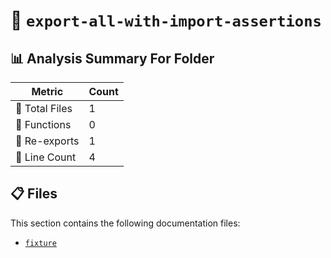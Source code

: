 # 📁 `export-all-with-import-assertions`

## 📊 Analysis Summary For Folder

| Metric | Count |
|--------|-------|
| 📁 Total Files | 1 |
| 🔧 Functions | 0 |
| 🔄 Re-exports | 1 |
| 🔢 Line Count | 4 |


## 📋 Files

This section contains the following documentation files:

- [`fixture`](./fixture.md)